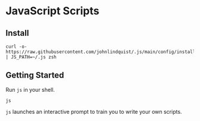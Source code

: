 # JavaScript Scripts

## Install

```shell
curl -o- https://raw.githubusercontent.com/johnlindquist/.js/main/config/install.sh | JS_PATH=~/.js zsh
```

## Getting Started

Run `js` in your shell.

```shell
js
```

`js` launches an interactive prompt to train you to write your own scripts.
